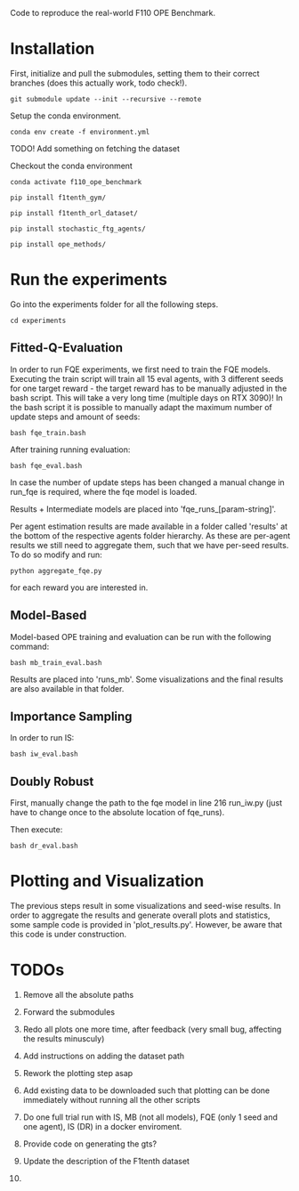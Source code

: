 Code to reproduce the real-world F110 OPE Benchmark.

# Installation

First, initialize and pull the submodules, setting them to their correct branches (does this actually work, todo check!).
```
git submodule update --init --recursive --remote
```
Setup the conda environment.
```
conda env create -f environment.yml
```

TODO! Add something on fetching the dataset

Checkout the conda environment
```
conda activate f110_ope_benchmark
```


```
pip install f1tenth_gym/
```

```
pip install f1tenth_orl_dataset/
```

```
pip install stochastic_ftg_agents/
```

```
pip install ope_methods/
```


# Run the experiments
Go into the experiments folder for all the following steps.

```
cd experiments
```

## Fitted-Q-Evaluation

In order to run FQE experiments, we first need to train the FQE models.
Executing the train script will train all 15 eval agents, with 3 different seeds for one target reward - the target reward has to be manually adjusted in the bash script.
This will take a very long time  (multiple days on RTX 3090)! In the bash script it is possible to manually adapt the maximum number of update steps and amount of seeds:

```
bash fqe_train.bash
```

After training running evaluation:

```
bash fqe_eval.bash
```

In case the number of update steps has been changed a manual change in run_fqe is required, where the fqe model is loaded.

Results + Intermediate models are placed into 'fqe_runs_\[param-string\]'.

Per agent estimation results are made available in a folder called 'results' at the bottom of the respective agents folder hierarchy.
As these are per-agent results we still need to aggregate them, such that we have per-seed results. To do so modify and run:

```
python aggregate_fqe.py
```

for each reward you are interested in.


## Model-Based

Model-based OPE training and evaluation can be run with the following command:

```
bash mb_train_eval.bash
```

Results are placed into 'runs_mb'. Some visualizations and the final results are also available in that folder.

## Importance Sampling

In order to run IS:

```
bash iw_eval.bash
```

## Doubly Robust

First, manually change the path to the fqe model in line 216 run_iw.py (just have to change once to the absolute location of fqe_runs).

Then execute:

```
bash dr_eval.bash
```


# Plotting and Visualization

The previous steps result in some visualizations and seed-wise results. In order to aggregate the results and generate overall plots and statistics, some sample code is provided in 'plot_results.py'. However, be aware that this code is under construction.

# TODOs

1) Remove all the absolute paths
2) Forward the submodules
3) Redo all plots one more time, after feedback (very small bug, affecting the results minusculy)
4) Add instructions on adding the dataset path
5) Rework the plotting step asap
6) Add existing data to be downloaded such that plotting can be done immediately without running all the other scripts
7) Do one full trial run with IS, MB (not all models), FQE (only 1 seed and one agent), IS (DR) in a docker enviroment.
8) Provide code on generating the gts?
9) Update the description of the F1tenth dataset

10) 
